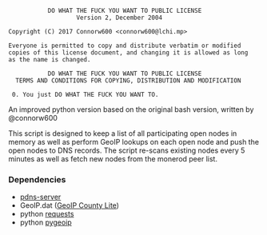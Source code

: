 ```text
           DO WHAT THE FUCK YOU WANT TO PUBLIC LICENSE
                   Version 2, December 2004

Copyright (C) 2017 Connorw600 <connorw600@lchi.mp>

Everyone is permitted to copy and distribute verbatim or modified
copies of this license document, and changing it is allowed as long
as the name is changed.

           DO WHAT THE FUCK YOU WANT TO PUBLIC LICENSE
  TERMS AND CONDITIONS FOR COPYING, DISTRIBUTION AND MODIFICATION

 0. You just DO WHAT THE FUCK YOU WANT TO.
 ```

An improved python version based on the original bash version, written by @connorw600 

This script is designed to keep a list of all participating open nodes in memory as well as perform GeoIP lookups on 
each open node and push the open nodes to DNS records.
The script re-scans existing nodes every 5 minutes as well as fetch new nodes from the monerod peer list.


### Dependencies
* [pdns-server](https://repo.powerdns.com/)
* GeoIP.dat ([GeoIP  County Lite](https://dev.maxmind.com/geoip/legacy/geolite/)) 
* python [requests](https://pypi.python.org/pypi/requests/)
* python [pygeoip](https://pypi.python.org/pypi/pygeoip/)